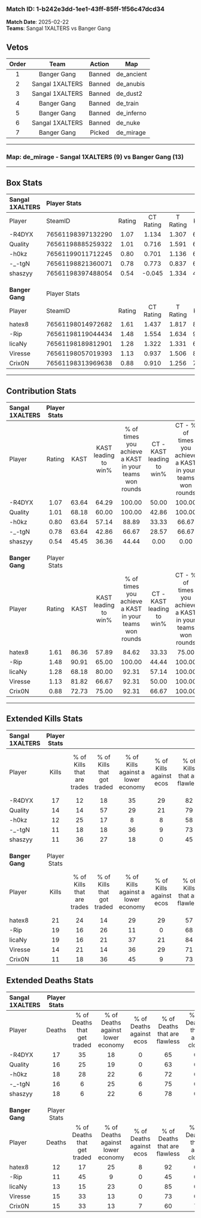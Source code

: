 ### Match ID: 1-b242e3dd-1ee1-43ff-85ff-1f56c47dcd34  
**Match Date**: 2025-02-22  
**Teams**: Sangal 1XALTERS vs Banger Gang  

## Vetos  

| Order | Team | Action | Map |
| :---: | :--: | :----: | --- |
| 1 | Banger Gang | Banned | de_ancient |
| 2 | Sangal 1XALTERS | Banned | de_anubis |
| 3 | Sangal 1XALTERS | Banned | de_dust2 |
| 4 | Banger Gang | Banned | de_train |
| 5 | Banger Gang | Banned | de_inferno |
| 6 | Sangal 1XALTERS | Banned | de_nuke |
| 7 | Banger Gang | Picked | de_mirage |

---  

### **Map**: de_mirage - Sangal 1XALTERS (9) vs Banger Gang (13)  
---  

## Box Stats  

| **Sangal 1XALTERS** | Player Stats      |        |           |          |       |       |       |         |        |      |     |
| :- | :- | :-: | :-: | :-: | :-: | :-: | :-: | :-: | :-: | :-: | :-: |
| Player              | SteamID           | Rating | CT Rating | T Rating | KAST  |  ADR  | Kills | Assists | Deaths | K/D  | HS% |
| -R4DYX              | 76561198397132290 |  1.07  |   1.134   |  1.307   | 63.64 | 82.9  |  17   |    4    |   17   | 1.00 | 64  |
| Quality             | 76561198885259322 |  1.01  |   0.716   |  1.591   | 68.18 | 82.8  |  14   |    6    |   16   | 0.88 | 71  |
| -h0kz               | 76561199011712245 |  0.80  |   0.701   |  1.136   | 63.64 | 69.4  |  12   |    4    |   18   | 0.67 | 50  |
| -_-tgN              | 76561198821360071 |  0.78  |   0.773   |  0.837   | 63.64 | 59.2  |  11   |    4    |   16   | 0.69 | 45  |
| shaszyy             | 76561198397488054 |  0.54  |  -0.045   |  1.334   | 45.45 | 45.1  |  11   |    1    |   18   | 0.61 | 36  |
|                     |                   |        |           |          |       |       |       |         |        |      |     |
|                     |                   |        |           |          |       |       |       |         |        |      |     |
|                     |                   |        |           |          |       |       |       |         |        |      |     |
| **Banger Gang**     | Player Stats      |        |           |          |       |       |       |         |        |      |     |
| Player              | SteamID           | Rating | CT Rating | T Rating | KAST  |  ADR  | Kills | Assists | Deaths | K/D  | HS% |
| hatex8              | 76561198014972682 |  1.61  |   1.437   |  1.817   | 86.36 | 111.9 |  21   |    6    |   12   | 1.75 | 33  |
| -Rip                | 76561198119044434 |  1.48  |   1.554   |  1.634   | 90.91 | 79.2  |  19   |    4    |   11   | 1.73 | 84  |
| licaNy              | 76561198189812901 |  1.28  |   1.322   |  1.331   | 68.18 | 79.9  |  19   |    7    |   13   | 1.46 | 47  |
| Viresse             | 76561198057019393 |  1.13  |   0.937   |  1.506   | 81.82 | 73.6  |  14   |   10    |   15   | 0.93 | 71  |
| Crix0N              | 76561198313969638 |  0.88  |   0.910   |  1.256   | 72.73 | 63.8  |  11   |    4    |   15   | 0.73 | 90  |
---  

## Contribution Stats  

| **Sangal 1XALTERS** | Player Stats |       |                      |                                                        |                           |                                                             |                          |                                                            |
| :- | :-: | :-: | :-: | :-: | :-: | :-: | :-: | :-: |
| Player              |    Rating    | KAST  | KAST leading to win% | % of times you achieve a KAST in your teams won rounds | CT - KAST leading to win% | CT - % of times you achieve a KAST in your teams won rounds | T - KAST leading to win% | T - % of times you achieve a KAST in your teams won rounds |
| -R4DYX              |     1.07     | 63.64 |        64.29         |                         100.00                         |           50.00           |                           100.00                            |          75.00           |                           100.00                           |
| Quality             |     1.01     | 68.18 |        60.00         |                         100.00                         |           42.86           |                           100.00                            |          75.00           |                           100.00                           |
| -h0kz               |     0.80     | 63.64 |        57.14         |                         88.89                          |           33.33           |                            66.67                            |          75.00           |                           100.00                           |
| -_-tgN              |     0.78     | 63.64 |        42.86         |                         66.67                          |           28.57           |                            66.67                            |          57.14           |                           66.67                            |
| shaszyy             |     0.54     | 45.45 |        36.36         |                         44.44                          |           0.00            |                            0.00                             |          50.00           |                           66.67                            |
|                     |              |       |                      |                                                        |                           |                                                             |                          |                                                            |
|                     |              |       |                      |                                                        |                           |                                                             |                          |                                                            |
|                     |              |       |                      |                                                        |                           |                                                             |                          |                                                            |
| **Banger Gang**     | Player Stats |       |                      |                                                        |                           |                                                             |                          |                                                            |
| Player              |    Rating    | KAST  | KAST leading to win% | % of times you achieve a KAST in your teams won rounds | CT - KAST leading to win% | CT - % of times you achieve a KAST in your teams won rounds | T - KAST leading to win% | T - % of times you achieve a KAST in your teams won rounds |
| hatex8              |     1.61     | 86.36 |        57.89         |                         84.62                          |           33.33           |                            75.00                            |          80.00           |                           88.89                            |
| -Rip                |     1.48     | 90.91 |        65.00         |                         100.00                         |           44.44           |                           100.00                            |          81.82           |                           100.00                           |
| licaNy              |     1.28     | 68.18 |        80.00         |                         92.31                          |           57.14           |                           100.00                            |          100.00          |                           88.89                            |
| Viresse             |     1.13     | 81.82 |        66.67         |                         92.31                          |           50.00           |                           100.00                            |          80.00           |                           88.89                            |
| Crix0N              |     0.88     | 72.73 |        75.00         |                         92.31                          |           66.67           |                           100.00                            |          80.00           |                           88.89                            |
---  

## Extended Kills Stats  

| **Sangal 1XALTERS** | Player Stats |                            |                            |                                    |                         |                              |                                 |                                       |                    |           |
| :- | :-: | :-: | :-: | :-: | :-: | :-: | :-: | :-: | :-: | :-: |
| Player              |    Kills     | % of Kills that are trades | % of Kills that got traded | % of Kills against a lower economy | % of Kills against ecos | % of Kills that are flawless | % of Kills that are close duels | % of Kills that are assisted by flash | Pistol Round Kills | AWP Kills |
| -R4DYX              |      17      |             12             |             18             |                 35                 |           29            |              82              |                0                |                   0                   |         0          |     0     |
| Quality             |      14      |             14             |             57             |                 29                 |           21            |              79              |                0                |                   0                   |         3          |     0     |
| -h0kz               |      12      |             25             |             17             |                 8                  |            8            |              58              |                8                |                   8                   |         0          |     0     |
| -_-tgN              |      11      |             18             |             18             |                 36                 |            9            |              73              |                0                |                   0                   |         0          |     0     |
| shaszyy             |      11      |             36             |             27             |                 18                 |            0            |              45              |                0                |                   0                   |         4          |     0     |
|                     |              |                            |                            |                                    |                         |                              |                                 |                                       |                    |           |
|                     |              |                            |                            |                                    |                         |                              |                                 |                                       |                    |           |
|                     |              |                            |                            |                                    |                         |                              |                                 |                                       |                    |           |
| **Banger Gang**     | Player Stats |                            |                            |                                    |                         |                              |                                 |                                       |                    |           |
| Player              |    Kills     | % of Kills that are trades | % of Kills that got traded | % of Kills against a lower economy | % of Kills against ecos | % of Kills that are flawless | % of Kills that are close duels | % of Kills that are assisted by flash | Pistol Round Kills | AWP Kills |
| hatex8              |      21      |             24             |             14             |                 29                 |           29            |              57              |                0                |                   5                   |         0          |     0     |
| -Rip                |      19      |             16             |             26             |                 11                 |            0            |              68              |                5                |                  16                   |         4          |     0     |
| licaNy              |      19      |             16             |             21             |                 37                 |           21            |              84              |                0                |                  11                   |         2          |     0     |
| Viresse             |      14      |             21             |             14             |                 36                 |           29            |              71              |                0                |                  14                   |         1          |     1     |
| Crix0N              |      11      |             18             |             36             |                 45                 |            9            |              73              |                9                |                   9                   |         2          |     0     |
## Extended Deaths Stats  

| **Sangal 1XALTERS** | Player Stats |                             |                                   |                          |                               |                            |                           |               |
| :- | :-: | :-: | :-: | :-: | :-: | :-: | :-: | :-: |
| Player              |    Deaths    | % of Deaths that get traded | % of Deaths against lower economy | % of Deaths against ecos | % of Deaths that are flawless | % of Deaths that are close | % of Deaths while blinded | Deaths to AWP |
| -R4DYX              |      17      |             35              |                18                 |            0             |              65               |             0              |            12             |       0       |
| Quality             |      16      |             25              |                19                 |            0             |              63               |             6              |             6             |       0       |
| -h0kz               |      18      |             28              |                22                 |            6             |              72               |             6              |            17             |       1       |
| -_-tgN              |      16      |              6              |                25                 |            6             |              75               |             0              |             6             |       0       |
| shaszyy             |      18      |              6              |                22                 |            6             |              78               |             0              |            11             |       0       |
|                     |              |                             |                                   |                          |                               |                            |                           |               |
|                     |              |                             |                                   |                          |                               |                            |                           |               |
|                     |              |                             |                                   |                          |                               |                            |                           |               |
| **Banger Gang**     | Player Stats |                             |                                   |                          |                               |                            |                           |               |
| Player              |    Deaths    | % of Deaths that get traded | % of Deaths against lower economy | % of Deaths against ecos | % of Deaths that are flawless | % of Deaths that are close | % of Deaths while blinded | Deaths to AWP |
| hatex8              |      12      |             17              |                25                 |            8             |              92               |             0              |             0             |       0       |
| -Rip                |      11      |             45              |                 9                 |            0             |              45               |             0              |             9             |       0       |
| licaNy              |      13      |             15              |                23                 |            0             |              85               |             0              |             0             |       0       |
| Viresse             |      15      |             33              |                13                 |            0             |              73               |             0              |             0             |       0       |
| Crix0N              |      15      |             33              |                13                 |            7             |              60               |             7              |             0             |       0       |
